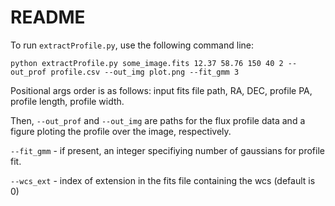 # README

To run `extractProfile.py`, use the following command line:

```
python extractProfile.py some_image.fits 12.37 58.76 150 40 2 --out_prof profile.csv --out_img plot.png --fit_gmm 3
```
Positional args order is as follows:
input fits file path, RA, DEC, profile PA, profile length, profile width.

Then, ```--out_prof``` and ```--out_img``` are paths for the flux profile data and a figure ploting the profile over the image, respectively.

```--fit_gmm``` - if present, an integer specifiying number of gaussians for profile fit.

```--wcs_ext``` - index of extension in the fits file containing the wcs (default is 0)